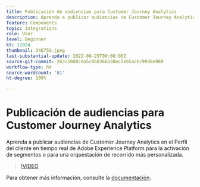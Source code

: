 ```yaml
---
title: Publicación de audiencias para Customer Journey Analytics
description: Aprenda a publicar audiencias de Customer Journey Analytics en el Perfil del cliente en tiempo real de Adobe Experience Platform para la activación de segmentos o para una orquestación de recorrido más personalizada.
feature: Components
topic: Integrations
role: User
level: Beginner
kt: 11024
thumbnail: 346759.jpeg
last-substantial-update: 2022-08-29T00:00:00Z
source-git-commit: 263c50d8cda5c0b836bb50ec5eb5acbc99d8e989
workflow-type: ht
source-wordcount: '81'
ht-degree: 100%

---
```



# Publicación de audiencias para Customer Journey Analytics

Aprenda a publicar audiencias de Customer Journey Analytics en el Perfil del cliente en tiempo real de Adobe Experience Platform para la activación de segmentos o para una orquestación de recorrido más personalizada.

>[!VIDEO](https://video.tv.adobe.com/v/346759/?quality=12&learn=on)

Para obtener más información, consulte la [documentación](https://experienceleague.adobe.com/docs/analytics-platform/using/cja-components/audiences/audiences-overview.html?lang=es).
